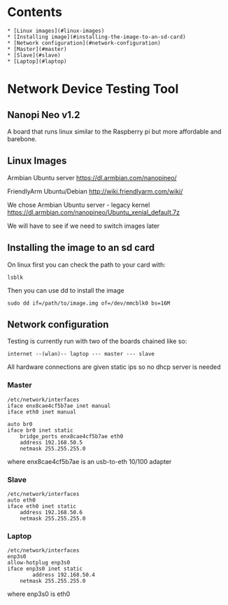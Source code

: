 # Contents
```
* [Linux images](#linux-images)
* [Installing image](#installing-the-image-to-an-sd-card)
* [Network configuration](#network-configuration)
* [Master](#master)
* [Slave](#slave)
* [Laptop](#laptop)
```

# Network Device Testing Tool


## Nanopi Neo v1.2

A board that runs linux similar to the Raspberry pi but more affordable and barebone.


## Linux Images

Armbian Ubuntu server
https://dl.armbian.com/nanopineo/

FriendlyArm Ubuntu/Debian
http://wiki.friendlyarm.com/wiki/


We chose Armbian Ubuntu server - legacy kernel
https://dl.armbian.com/nanopineo/Ubuntu_xenial_default.7z

We will have to see if we need to switch images later


## Installing the image to an sd card

On linux first you can check the path to your card with: 
```
lsblk
```
Then you can use dd to install the image
```
sudo dd if=/path/to/image.img of=/dev/mmcblk0 bs=16M
```


## Network configuration

Testing is currently run with two of the boards chained like so:

	internet --(wlan)-- laptop --- master --- slave

All hardware connections are given static ips so no dhcp server is needed

### Master
```
/etc/network/interfaces
iface enx8cae4cf5b7ae inet manual
iface eth0 inet manual

auto br0
iface br0 inet static
	bridge_ports enx8cae4cf5b7ae eth0
	address 192.168.50.5
	netmask 255.255.255.0
```
where enx8cae4cf5b7ae is an usb-to-eth 10/100 adapter

### Slave
```
/etc/network/interfaces
auto eth0
iface eth0 inet static
	address 192.168.50.6
	netmask 255.255.255.0
```

### Laptop
```
/etc/network/interfaces
enp3s0
allow-hotplug enp3s0
iface enp3s0 inet static
        address 192.168.50.4
	netmask 255.255.255.0
```
where enp3s0 is eth0




